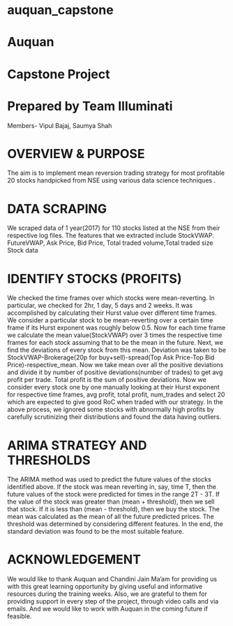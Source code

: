 # auquan_capstone

# Auquan
# Capstone Project
# Prepared by Team Illuminati
Members- Vipul Bajaj, Saumya Shah

# OVERVIEW & PURPOSE

The aim is to implement mean reversion trading strategy for most profitable 20 stocks handpicked from NSE using various data science techniques . 			

# DATA SCRAPING

We scraped data of 1 year(2017) for 110 stocks listed at the NSE  from their respective log files.
The features that we extracted include StockVWAP. FutureVWAP, Ask Price, Bid Price, Total traded volume,Total traded size
Stock data

# IDENTIFY STOCKS (PROFITS)

We checked the time frames over which stocks were mean-reverting. In particular, we checked for 2hr, 1 day, 5 days and 2 weeks.
It was accomplished by calculating their Hurst value over different time frames.
We consider a particular stock to be mean-reverting over a certain time frame if its Hurst exponent was roughly below 0.5.
Now for each time frame we calculate the mean value(StockVWAP) over 3 times the respective time frames for each stock assuming that to be the mean in the future.
Next, we find the deviations of every stock from this mean. Deviation was taken to be StockVWAP-Brokerage(20p for buy+sell)-spread(Top Ask Price-Top Bid Price)-respective_mean.
Now we take mean over all the positive deviations and divide it by number of positive deviations(number of trades) to get avg profit per trade. Total profit is the sum of positive deviations.
Now we consider every stock one by one manually looking at their Hurst exponent for respective time frames, avg profit, total profit, num_trades and select 20 which are expected to give good RoC when traded with our strategy.
In the above process, we ignored some stocks with abnormally high profits by carefully scrutinizing their distributions and found the data having outliers.

# ARIMA STRATEGY AND THRESHOLDS

The ARIMA method was used to predict the future values of the stocks identified above.
If the stock was mean reverting in, say, time T, then the future values of the stock were predicted for times in the range 2T - 3T.
If the value of the stock was greater than (mean + threshold), then we sell that stock. If it is less than (mean - threshold), then we buy the stock.
The mean was calculated as the mean of all the future predicted prices. The threshold was determined by considering different features. In the end, the standard deviation was found to be the most suitable feature.

# ACKNOWLEDGEMENT

We would like to thank Auquan and Chandini Jain Ma’am for providing us with this great learning opportunity by giving  useful and informative resources during the training weeks. Also, we are grateful to them for providing support in every step of the project, through video calls and via emails. And we would like to work with Auquan in the coming future if feasible.

